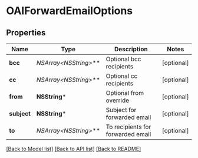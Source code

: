 # OAIForwardEmailOptions

## Properties
Name | Type | Description | Notes
------------ | ------------- | ------------- | -------------
**bcc** | **NSArray&lt;NSString*&gt;*** | Optional bcc recipients | [optional] 
**cc** | **NSArray&lt;NSString*&gt;*** | Optional cc recipients | [optional] 
**from** | **NSString*** | Optional from override | [optional] 
**subject** | **NSString*** | Subject for forwarded email | [optional] 
**to** | **NSArray&lt;NSString*&gt;*** | To recipients for forwarded email | [optional] 

[[Back to Model list]](../README#documentation-for-models) [[Back to API list]](../README#documentation-for-api-endpoints) [[Back to README]](../README)


